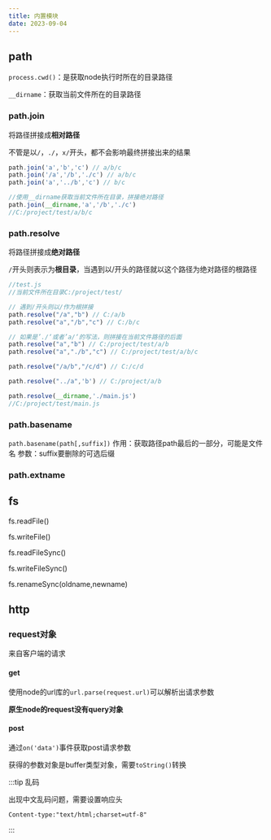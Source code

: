```yaml
---
title: 内置模块
date: 2023-09-04
---
```


## path

`process.cwd()`：是获取node执行时所在的目录路径

`__dirname`：获取当前文件所在的目录路径

### path.join

将路径拼接成**相对路径**

不管是以`/`，`./`，`x/`开头，都不会影响最终拼接出来的结果

```js
path.join('a','b','c') // a/b/c
path.join('/a','/b','./c') // a/b/c
path.join('a','../b','c') // b/c

//使用__dirname获取当前文件所在目录，拼接绝对路径
path.join(__dirname,'a','/b','./c')
//C:/project/test/a/b/c

```



### path.resolve

将路径拼接成**绝对路径**

`/`开头则表示为**根目录**，当遇到以/开头的路径就以这个路径为绝对路径的根路径

```js
//test.js
//当前文件所在目录C:/project/test/

// 遇到/开头则以/作为根拼接
path.resolve("/a","b") // C:/a/b
path.resolve("a","/b","c") // C:/b/c

// 如果是’./‘或者’a/‘的写法，则拼接在当前文件路径的后面
path.resolve("a","b") // C:/project/test/a/b
path.resolve("a","./b","c") // C:/project/test/a/b/c

path.resolve("/a/b","/c/d") // C:/c/d

path.resolve("../a",'b') // C:/project/a/b

path.resolve(__dirname,'./main.js')
//C:/project/test/main.js

```



### path.basename

`path.basename(path[,suffix])`
作用：获取路径path最后的一部分，可能是文件名
参数：suffix要删除的可选后缀

### path.extname

## fs

fs.readFile()

fs.writeFile()

fs.readFileSync()

fs.writeFileSync()

fs.renameSync(oldname,newname)

## http

### request对象

来自客户端的请求

#### get

使用node的url库的`url.parse(request.url)`可以解析出请求参数

**原生node的request没有query对象**

#### post

通过`on('data')`事件获取post请求参数

获得的参数对象是buffer类型对象，需要`toString()`转换

:::tip 乱码

出现中文乱码问题，需要设置响应头

`Content-type:"text/html;charset=utf-8"`

:::